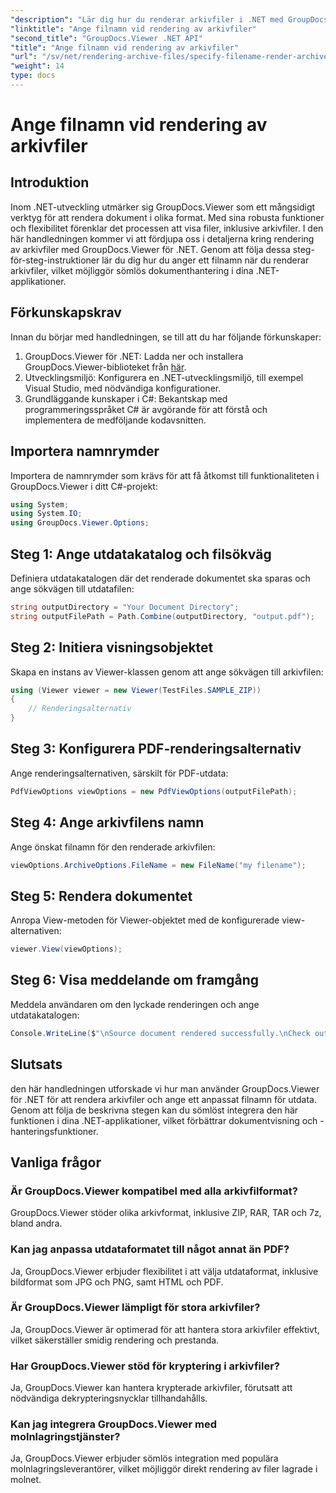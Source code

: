 ```yaml
---
"description": "Lär dig hur du renderar arkivfiler i .NET med GroupDocs.Viewer, vilket förbättrar dokumenthanteringsfunktionerna."
"linktitle": "Ange filnamn vid rendering av arkivfiler"
"second_title": "GroupDocs.Viewer .NET API"
"title": "Ange filnamn vid rendering av arkivfiler"
"url": "/sv/net/rendering-archive-files/specify-filename-render-archive/"
"weight": 14
type: docs
---
```

# Ange filnamn vid rendering av arkivfiler

## Introduktion
Inom .NET-utveckling utmärker sig GroupDocs.Viewer som ett mångsidigt verktyg för att rendera dokument i olika format. Med sina robusta funktioner och flexibilitet förenklar det processen att visa filer, inklusive arkivfiler. I den här handledningen kommer vi att fördjupa oss i detaljerna kring rendering av arkivfiler med GroupDocs.Viewer för .NET. Genom att följa dessa steg-för-steg-instruktioner lär du dig hur du anger ett filnamn när du renderar arkivfiler, vilket möjliggör sömlös dokumenthantering i dina .NET-applikationer.
## Förkunskapskrav
Innan du börjar med handledningen, se till att du har följande förkunskaper:
1. GroupDocs.Viewer för .NET: Ladda ner och installera GroupDocs.Viewer-biblioteket från [här](https://releases.groupdocs.com/viewer/net/).
2. Utvecklingsmiljö: Konfigurera en .NET-utvecklingsmiljö, till exempel Visual Studio, med nödvändiga konfigurationer.
3. Grundläggande kunskaper i C#: Bekantskap med programmeringsspråket C# är avgörande för att förstå och implementera de medföljande kodavsnitten.

## Importera namnrymder
Importera de namnrymder som krävs för att få åtkomst till funktionaliteten i GroupDocs.Viewer i ditt C#-projekt:
```csharp
using System;
using System.IO;
using GroupDocs.Viewer.Options;
```
## Steg 1: Ange utdatakatalog och filsökväg
Definiera utdatakatalogen där det renderade dokumentet ska sparas och ange sökvägen till utdatafilen:
```csharp
string outputDirectory = "Your Document Directory";
string outputFilePath = Path.Combine(outputDirectory, "output.pdf");
```
## Steg 2: Initiera visningsobjektet
Skapa en instans av Viewer-klassen genom att ange sökvägen till arkivfilen:
```csharp
using (Viewer viewer = new Viewer(TestFiles.SAMPLE_ZIP))
{
    // Renderingsalternativ
}
```
## Steg 3: Konfigurera PDF-renderingsalternativ
Ange renderingsalternativen, särskilt för PDF-utdata:
```csharp
PdfViewOptions viewOptions = new PdfViewOptions(outputFilePath);
```
## Steg 4: Ange arkivfilens namn
Ange önskat filnamn för den renderade arkivfilen:
```csharp
viewOptions.ArchiveOptions.FileName = new FileName("my filename");
```
## Steg 5: Rendera dokumentet
Anropa View-metoden för Viewer-objektet med de konfigurerade view-alternativen:
```csharp
viewer.View(viewOptions);
```
## Steg 6: Visa meddelande om framgång
Meddela användaren om den lyckade renderingen och ange utdatakatalogen:
```csharp
Console.WriteLine($"\nSource document rendered successfully.\nCheck output in {outputDirectory}.");
```

## Slutsats
den här handledningen utforskade vi hur man använder GroupDocs.Viewer för .NET för att rendera arkivfiler och ange ett anpassat filnamn för utdata. Genom att följa de beskrivna stegen kan du sömlöst integrera den här funktionen i dina .NET-applikationer, vilket förbättrar dokumentvisning och -hanteringsfunktioner.
## Vanliga frågor
### Är GroupDocs.Viewer kompatibel med alla arkivfilformat?
GroupDocs.Viewer stöder olika arkivformat, inklusive ZIP, RAR, TAR och 7z, bland andra.
### Kan jag anpassa utdataformatet till något annat än PDF?
Ja, GroupDocs.Viewer erbjuder flexibilitet i att välja utdataformat, inklusive bildformat som JPG och PNG, samt HTML och PDF.
### Är GroupDocs.Viewer lämpligt för stora arkivfiler?
Ja, GroupDocs.Viewer är optimerad för att hantera stora arkivfiler effektivt, vilket säkerställer smidig rendering och prestanda.
### Har GroupDocs.Viewer stöd för kryptering i arkivfiler?
Ja, GroupDocs.Viewer kan hantera krypterade arkivfiler, förutsatt att nödvändiga dekrypteringsnycklar tillhandahålls.
### Kan jag integrera GroupDocs.Viewer med molnlagringstjänster?
Ja, GroupDocs.Viewer erbjuder sömlös integration med populära molnlagringsleverantörer, vilket möjliggör direkt rendering av filer lagrade i molnet.